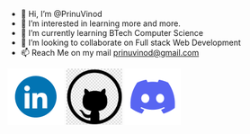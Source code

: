 - 👋 Hi, I’m @PrinuVinod
- 👀 I’m interested in learning more and more.
- 🌱 I’m currently learning BTech Computer Science
- 💞️ I’m looking to collaborate on Full stack Web Development
- 📫 Reach Me on my mail prinuvinod@gmail.com

[<img src="linkedin.gif" width="100" title="linkedin">](https://www.linkedin.com/in/prinu-vinod-nair-92b533242/)
[<img src="github.jpg" width="100" title="github">](https://github.com/PrinuVinod)
[<img src="discord.gif" width="100" title="Discord">](https://www.discordapp.com/users/PVNLegend#1585)




<!--  <img src="https://cdn.jsdelivr.net/gh/devicons/devicon@latest/icons/git/git-original.svg" width="25px" title="git">
  <img alt="node" src="https://media.giphy.com/media/kdFc8fubgS31b8DsVu/giphy.gif" width="100" title="node">
  <img alt="github" src="https://i.giphy.com/media/KzJkzjggfGN5Py6nkT/200.webp" width="100" title="github">
  <img alt="VSCode" src="https://i.giphy.com/media/IdyAQJVN2kVPNUrojM/200.webp" width="100" title="vscode">
  <img alt="sublime" src="https://media.giphy.com/media/jnDKffgCfGYOp6cMTK/giphy.gif" width="100" title="sublime">
  <img src="https://cdn.jsdelivr.net/gh/devicons/devicon@latest/icons/java/java-original.svg" width="50px" title="java">
  <img src="https://cdn.jsdelivr.net/gh/devicons/devicon@latest/icons/npm/npm-original-wordmark.svg" width="50px" title="npm">
  <img src="https://cdn.jsdelivr.net/gh/devicons/devicon@latest/icons/bootstrap/bootstrap-plain.svg" width="50px" title="bootstrap">
  <img src="https://cdn.jsdelivr.net/gh/devicons/devicon@latest/icons/r/r-original.svg" width="50px" title="r">
  <img src="https://cdn.jsdelivr.net/gh/devicons/devicon@latest/icons/mongodb/mongodb-original.svg" width="50px" title="mongodb">
  <img src="https://cdn.jsdelivr.net/npm/devicons@1.8.0/!SVG/ruby.svg" width="50px" title="ruby">
  <img src="https://cdn.jsdelivr.net/gh/devicons/devicon@latest/icons/googlecloud/googlecloud-original.svg" width="50px" title="google cloud"> -->
